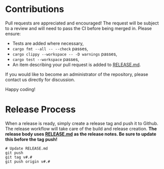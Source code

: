 # Contributions
Pull requests are appreciated and encouraged! The request will be subject to a review and will 
need to pass the CI before being merged in. Please ensure:
- Tests are added where necessary,
- `cargo fmt --all -- --check` passes,
- `cargo clippy --workspace -- -D warnings` passes,
- `cargo test --workspace` passes,
- An item describing your pull request is added to [RELEASE.md](./RELEASE.md).

If you would like to become an administrator of the repository, please contact us directly for discussion.

Happy coding!

# Release Process

When a release is ready, simply create a release tag and push it to Github.
The release workflow will take care of the build and release creation.
**The release body uses [RELEASE.md](./RELEASE.md) as the release notes.
Be sure to update this before the tag push!**

```
# Update RELEASE.md
git push
git tag v#.#
git push origin v#.#
```
